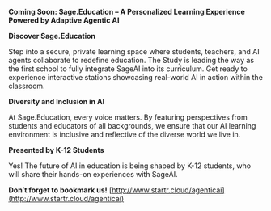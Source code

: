 **Coming Soon: Sage.Education – A Personalized Learning Experience Powered by Adaptive Agentic AI**

**Discover Sage.Education**

Step into a secure, private learning space where students, teachers, and AI agents collaborate to redefine education. The Study is leading the way as the first school to fully integrate SageAI into its curriculum. Get ready to experience interactive stations showcasing real-world AI in action within the classroom.

**Diversity and Inclusion in AI**

At Sage.Education, every voice matters. By featuring perspectives from students and educators of all backgrounds, we ensure that our AI learning environment is inclusive and reflective of the diverse world we live in.

**Presented by K-12 Students**

Yes! The future of AI in education is being shaped by K-12 students, who will share their hands-on experiences with SageAI.

**Don’t forget to bookmark us!** [http://www.startr.cloud/agenticai](http://www.startr.cloud/agenticai)
